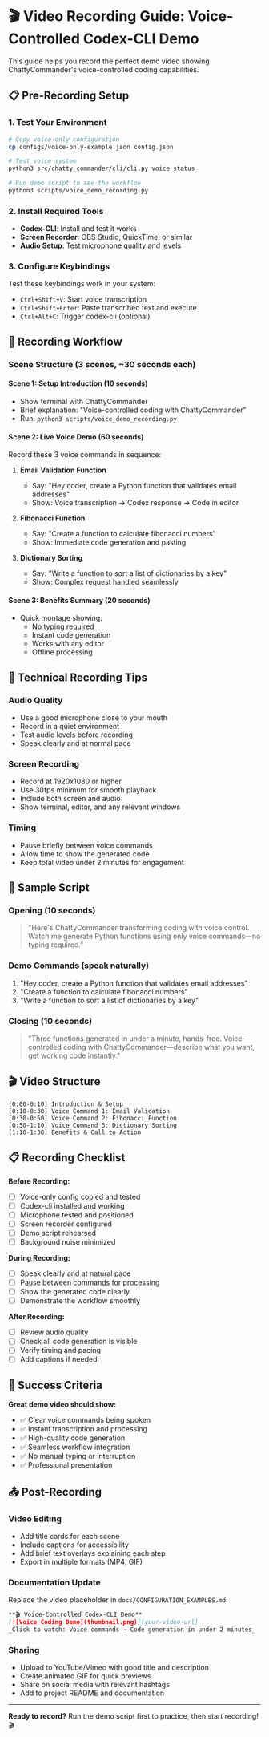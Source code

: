 # 🎬 Video Recording Guide: Voice-Controlled Codex-CLI Demo

This guide helps you record the perfect demo video showing ChattyCommander's voice-controlled coding capabilities.

## 📋 Pre-Recording Setup

### 1. **Test Your Environment**

```bash
# Copy voice-only configuration
cp configs/voice-only-example.json config.json

# Test voice system
python3 src/chatty_commander/cli/cli.py voice status

# Run demo script to see the workflow
python3 scripts/voice_demo_recording.py
```

### 2. **Install Required Tools**

- **Codex-CLI**: Install and test it works
- **Screen Recorder**: OBS Studio, QuickTime, or similar
- **Audio Setup**: Test microphone quality and levels

### 3. **Configure Keybindings**

Test these keybindings work in your system:

- `Ctrl+Shift+V`: Start voice transcription
- `Ctrl+Shift+Enter`: Paste transcribed text and execute
- `Ctrl+Alt+C`: Trigger codex-cli (optional)

## 🎥 Recording Workflow

### **Scene Structure** (3 scenes, ~30 seconds each)

#### **Scene 1: Setup Introduction** (10 seconds)

- Show terminal with ChattyCommander
- Brief explanation: "Voice-controlled coding with ChattyCommander"
- Run: `python3 scripts/voice_demo_recording.py`

#### **Scene 2: Live Voice Demo** (60 seconds)

Record these 3 voice commands in sequence:

1. **Email Validation Function**

   - Say: "Hey coder, create a Python function that validates email addresses"
   - Show: Voice transcription → Codex response → Code in editor

1. **Fibonacci Function**

   - Say: "Create a function to calculate fibonacci numbers"
   - Show: Immediate code generation and pasting

1. **Dictionary Sorting**

   - Say: "Write a function to sort a list of dictionaries by a key"
   - Show: Complex request handled seamlessly

#### **Scene 3: Benefits Summary** (20 seconds)

- Quick montage showing:
  - No typing required
  - Instant code generation
  - Works with any editor
  - Offline processing

## 🔧 Technical Recording Tips

### **Audio Quality**

- Use a good microphone close to your mouth
- Record in a quiet environment
- Test audio levels before recording
- Speak clearly and at normal pace

### **Screen Recording**

- Record at 1920x1080 or higher
- Use 30fps minimum for smooth playback
- Include both screen and audio
- Show terminal, editor, and any relevant windows

### **Timing**

- Pause briefly between voice commands
- Allow time to show the generated code
- Keep total video under 2 minutes for engagement

## 📝 Sample Script

### **Opening** (10 seconds)

> "Here's ChattyCommander transforming coding with voice control. Watch me generate Python functions using only voice commands—no typing required."

### **Demo Commands** (speak naturally)

1. "Hey coder, create a Python function that validates email addresses"
1. "Create a function to calculate fibonacci numbers"
1. "Write a function to sort a list of dictionaries by a key"

### **Closing** (10 seconds)

> "Three functions generated in under a minute, hands-free. Voice-controlled coding with ChattyCommander—describe what you want, get working code instantly."

## 🎬 Video Structure

```
[0:00-0:10] Introduction & Setup
[0:10-0:30] Voice Command 1: Email Validation
[0:30-0:50] Voice Command 2: Fibonacci Function
[0:50-1:10] Voice Command 3: Dictionary Sorting
[1:10-1:30] Benefits & Call to Action
```

## 📋 Recording Checklist

**Before Recording:**

- [ ] Voice-only config copied and tested
- [ ] Codex-cli installed and working
- [ ] Microphone tested and positioned
- [ ] Screen recorder configured
- [ ] Demo script rehearsed
- [ ] Background noise minimized

**During Recording:**

- [ ] Speak clearly and at natural pace
- [ ] Pause between commands for processing
- [ ] Show the generated code clearly
- [ ] Demonstrate the workflow smoothly

**After Recording:**

- [ ] Review audio quality
- [ ] Check all code generation is visible
- [ ] Verify timing and pacing
- [ ] Add captions if needed

## 🎯 Success Criteria

**Great demo video should show:**

- ✅ Clear voice commands being spoken
- ✅ Instant transcription and processing
- ✅ High-quality code generation
- ✅ Seamless workflow integration
- ✅ No manual typing or interruption
- ✅ Professional presentation

## 📤 Post-Recording

### **Video Editing**

- Add title cards for each scene
- Include captions for accessibility
- Add brief text overlays explaining each step
- Export in multiple formats (MP4, GIF)

### **Documentation Update**

Replace the video placeholder in `docs/CONFIGURATION_EXAMPLES.md`:

```markdown
**🎬 Voice-Controlled Codex-CLI Demo**
[![Voice Coding Demo](thumbnail.png)](your-video-url)
_Click to watch: Voice commands → Code generation in under 2 minutes_
```

### **Sharing**

- Upload to YouTube/Vimeo with good title and description
- Create animated GIF for quick previews
- Share on social media with relevant hashtags
- Add to project README and documentation

______________________________________________________________________

**Ready to record?** Run the demo script first to practice, then start recording! 🎬

